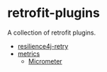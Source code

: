 # retrofit-plugins

A collection of retrofit plugins.
- [resilience4j-retry](./retrofit-resilience4j-retry)
- [metrics](./retrofit-metrics)
  - [Micrometer](./retrofit-metrics-micrometer)
